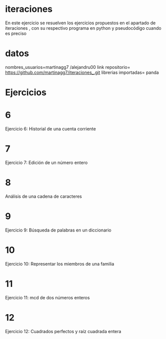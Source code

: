 # iteraciones
En este ejercicio se resuelven los ejercicios propuestos en el apartado de iteraciones , con su respectivo programa en python y pseudocódigo cuando es preciso
# datos
nombres_usuarios=martinagg7 /alejandru00
link repositorio= https://github.com/martinagg7/iteraciones_.git
librerias importadas= panda

# Ejercicios
# 6 
Ejercicio 6: Historial de una cuenta corriente
# 7
Ejercicio 7: Edición de un número entero
# 8
Análisis de una cadena de caracteres
# 9
Ejercicio 9: Búsqueda de palabras en un diccionario
# 10
Ejercicio 10: Representar los miembros de una familia
# 11
Ejercicio 11: mcd de dos números enteros
# 12
Ejercicio 12: Cuadrados perfectos y raíz cuadrada entera





